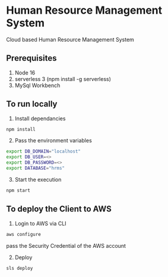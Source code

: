 # Human Resource Management System
Cloud based Human Resource Management System

## Prerequisites
1. Node 16
2. serverless 3 (npm install -g serverless)
3. MySql Workbench

## To run locally
1. Install dependancies
```bash
npm install
```

2. Pass the environment variables
```bash
export DB_DOMAIN="localhost"
export DB_USER=<>
export DB_PASSWORD=<>
export DATABASE="hrms"
```

3. Start the execution
```bash
npm start
```

## To deploy the Client to AWS

1. Login to AWS via CLI
```bash
aws configure
```
pass the Security Credential of the AWS account

2. Deploy
```bash
sls deploy
```